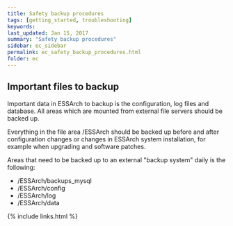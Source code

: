```yaml
---
title: Safety backup procedures
tags: [getting_started, troubleshooting]
keywords:
last_updated: Jan 15, 2017
summary: "Safety backup procedures"
sidebar: ec_sidebar
permalink: ec_safety_backup_procedures.html
folder: ec
---
```


## Important files to backup

Important data in ESSArch to backup is the configuration, log files and database. All areas which are mounted from external file servers should be backed up.

Everything in the file area /ESSArch should be backed up before and after configuration changes or changes in ESSArch system installation, for example when upgrading and software patches.

Areas that need to be backed up to an external "backup system" daily is the following:

- /ESSArch/backups_mysql
- /ESSArch/config
- /ESSArch/log
- /ESSArch/data

{% include links.html %}
